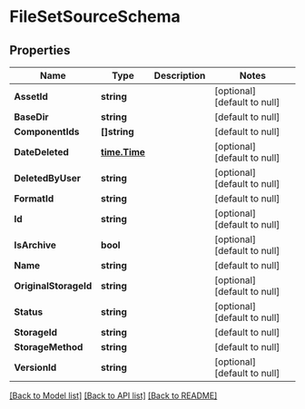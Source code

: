 # FileSetSourceSchema

## Properties
Name | Type | Description | Notes
------------ | ------------- | ------------- | -------------
**AssetId** | **string** |  | [optional] [default to null]
**BaseDir** | **string** |  | [default to null]
**ComponentIds** | **[]string** |  | [default to null]
**DateDeleted** | [**time.Time**](time.Time.md) |  | [optional] [default to null]
**DeletedByUser** | **string** |  | [optional] [default to null]
**FormatId** | **string** |  | [default to null]
**Id** | **string** |  | [optional] [default to null]
**IsArchive** | **bool** |  | [optional] [default to null]
**Name** | **string** |  | [default to null]
**OriginalStorageId** | **string** |  | [optional] [default to null]
**Status** | **string** |  | [optional] [default to null]
**StorageId** | **string** |  | [default to null]
**StorageMethod** | **string** |  | [default to null]
**VersionId** | **string** |  | [optional] [default to null]

[[Back to Model list]](../README.md#documentation-for-models) [[Back to API list]](../README.md#documentation-for-api-endpoints) [[Back to README]](../README.md)


